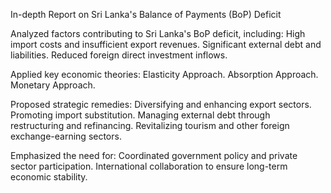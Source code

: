 In-depth Report on Sri Lanka's Balance of Payments (BoP) Deficit

Analyzed factors contributing to Sri Lanka's BoP deficit, including:
High import costs and insufficient export revenues.
Significant external debt and liabilities.
Reduced foreign direct investment inflows.

Applied key economic theories:
Elasticity Approach.
Absorption Approach.
Monetary Approach.

Proposed strategic remedies:
Diversifying and enhancing export sectors.
Promoting import substitution.
Managing external debt through restructuring and refinancing.
Revitalizing tourism and other foreign exchange-earning sectors.

Emphasized the need for:
Coordinated government policy and private sector participation.
International collaboration to ensure long-term economic stability.
